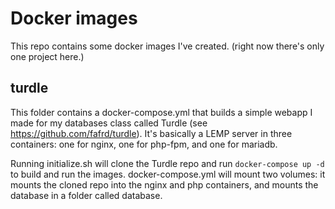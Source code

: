 # Docker images

This repo contains some docker images I've created. (right now there's only one project here.)

## turdle

This folder contains a docker-compose.yml that builds a simple webapp I made for my databases class called Turdle (see https://github.com/fafrd/turdle). It's basically a LEMP server in three containers: one for nginx, one for php-fpm, and one for mariadb.

Running initialize.sh will clone the Turdle repo and run `docker-compose up -d` to build and run the images. docker-compose.yml will mount two volumes: it mounts the cloned repo into the nginx and php containers, and mounts the database in a folder called database.
